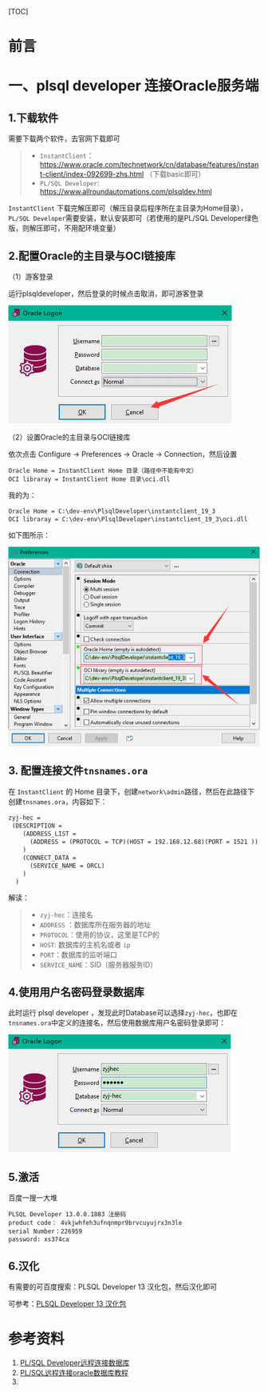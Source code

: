 [TOC]



# 前言







# 一、plsql developer 连接Oracle服务端

## 1.下载软件

需要下载两个软件，去官网下载即可

> - `InstantClient`：<https://www.oracle.com/technetwork/cn/database/features/instant-client/index-092699-zhs.html> （下载basic即可）
> - `PL/SQL Developer`: https://www.allroundautomations.com/plsqldev.html



`InstantClient` 下载完解压即可（解压目录后程序所在主目录为Home目录），`PL/SQL Developer`需要安装，默认安装即可（若使用的是PL/SQL Developer绿色版，则解压即可，不用配环境变量）



## 2.配置Oracle的主目录与OCI链接库

（1）游客登录

运行plsqldeveloper，然后登录的时候点击取消，即可游客登录



![1560941868786](images/1560941868786.png)





（2）设置Oracle的主目录与OCI链接库

 依次点击 Configure ->  Preferences -> Oracle -> Connection，然后设置

```properties
Oracle Home = InstantClient Home 目录（路径中不能有中文）
OCI libraray = InstantClient Home 目录\oci.dll
```

我的为：

```properties
Oracle Home = C:\dev-env\PlsqlDeveloper\instantclient_19_3
OCI libraray = C:\dev-env\PlsqlDeveloper\instantclient_19_3\oci.dll
```

如下图所示：

![1560942324111](images/1560942324111.png)





## 3. 配置连接文件`tnsnames.ora`

在 `InstantClient` 的 Home 目录下，创建`network\admin`路径，然后在此路径下创建`tnsnames.ora`，内容如下：

```properties
zyj-hec = 
 (DESCRIPTION =
    (ADDRESS_LIST =
      (ADDRESS = (PROTOCOL = TCP)(HOST = 192.168.12.68)(PORT = 1521 ))
    )
    (CONNECT_DATA =
      (SERVICE_NAME = ORCL)
    )
  )

```

解读：

> - `zyj-hec`：连接名
> - `ADDRESS` ：数据库所在服务器的地址
> - `PROTOCOL`：使用的协议，这里是TCP的 
> - `HOST`:  数据库的主机名或者 `ip`
> - `PORT`：数据库的监听端口
> - `SERVICE_NAME`：SID（服务器服务ID）

## 4.使用用户名密码登录数据库

此时运行 plsql developer ，发现此时Database可以选择`zyj-hec`，也即在`tnsnames.ora`中定义的连接名，然后使用数据库用户名密码登录即可：

![1560943324329](images/1560943324329.png)





## 5.激活

百度一搜一大堆

```properties
PLSQL Developer 13.0.0.1883 注册码
product code： 4vkjwhfeh3ufnqnmpr9brvcuyujrx3n3le 
serial Number：226959 
password: xs374ca
```



## 6.汉化

有需要的可百度搜索：PLSQL Developer 13 汉化包，然后汉化即可

可参考：[PLSQL Developer 13 汉化包](<http://www.zdfans.com/html/26062.html>)









# 参考资料

1. [PL/SQL Developer远程连接数据库](<https://blog.csdn.net/qq_25615395/article/details/79315723>)
2. [PL/SQL远程连接oracle数据库教程](<https://blog.csdn.net/lulidaitian/article/details/77569461>)
3. 



